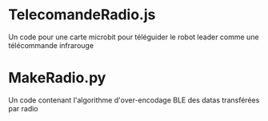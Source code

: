 # TelecomandeRadio.js

Un code pour une carte microbit pour téléguider le robot leader comme une télécommande infrarouge

# MakeRadio.py

Un code contenant l'algorithme d'over-encodage BLE des datas transférées par radio